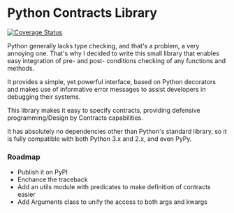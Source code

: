 # Python Contracts Library

[![Coverage Status](https://coveralls.io/repos/github/AlexandruBurlacu/pycontracts/badge.svg?branch=master)](https://coveralls.io/github/AlexandruBurlacu/pycontracts?branch=master)

Python generally lacks type checking, and that's a problem, a very annoying one.
That's why I decided to write this small library that enables easy integration of pre- and post- conditions checking of any functions and methods.

It provides a simple, yet powerful interface, based on Python decorators and makes use of informative error messages to assist developers in debugging their systems.

This library makes it easy to specify contracts, providing defensive programming/Design by Contracts capabilities.

It has absolutely no dependencies other than Python's standard library, so it is fully compatible with both Python 3.x and 2.x, and even PyPy.

### Roadmap
- Publish it on PyPI
- Enchance the traceback
- Add an utils module with predicates to make definition of contracts easier
- Add Arguments class to unify the access to both args and kwargs
